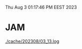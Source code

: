 Thu Aug  3 01:17:46 PM EEST 2023
# JAM
<a href='./cache/202308/03_13.log'>./cache/202308/03_13.log</a>
